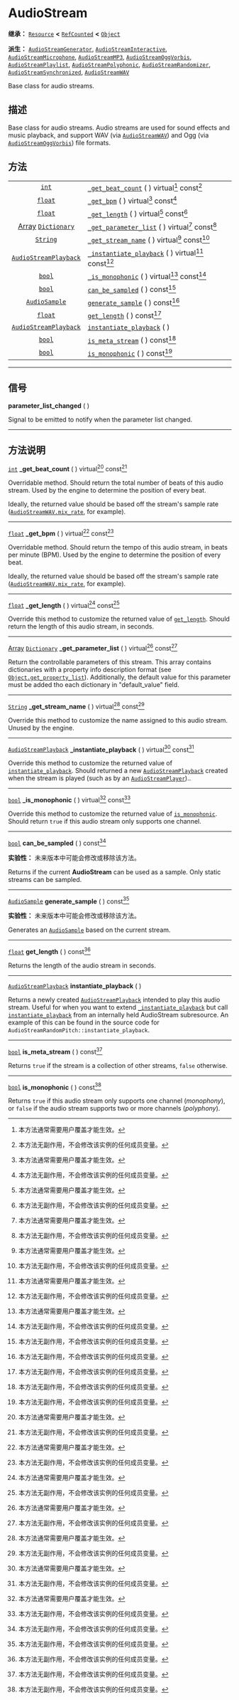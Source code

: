 <!-- ⚠ 请勿编辑本文件 ⚠ -->
<!-- 本文档使用脚本从 WeDot 引擎源码仓库生成。 -->
<!-- 生成脚本：https://github.com/WeDot-Engine/WeDot/tree/4.3/doc/tools/make_md.py； -->
<!-- 原文件：https://github.com/WeDot-Engine/WeDot/tree/4.3/doc/classes/AudioStream.xml。 -->

<div id="_class_audiostream"></div>

# AudioStream

**继承：** [`Resource`](class_resource.md) **<** [`RefCounted`](class_refcounted.md) **<** [`Object`](class_object.md)

**派生：** [`AudioStreamGenerator`](class_audiostreamgenerator.md), [`AudioStreamInteractive`](class_audiostreaminteractive.md), [`AudioStreamMicrophone`](class_audiostreammicrophone.md), [`AudioStreamMP3`](class_audiostreammp3.md), [`AudioStreamOggVorbis`](class_audiostreamoggvorbis.md), [`AudioStreamPlaylist`](class_audiostreamplaylist.md), [`AudioStreamPolyphonic`](class_audiostreampolyphonic.md), [`AudioStreamRandomizer`](class_audiostreamrandomizer.md), [`AudioStreamSynchronized`](class_audiostreamsynchronized.md), [`AudioStreamWAV`](class_audiostreamwav.md)

Base class for audio streams.

## 描述

Base class for audio streams. Audio streams are used for sound effects and music playback, and support WAV (via [`AudioStreamWAV`](class_audiostreamwav.md)) and Ogg (via [`AudioStreamOggVorbis`](class_audiostreamoggvorbis.md)) file formats.

## 方法

|||
|:-:|:--|
| [`int`](class_int.md)                                       | [`_get_beat_count`](#class_audiostream_private_method__get_beat_count) ( ) virtual[^virtual] const[^const]             |
| [`float`](class_float.md)                                   | [`_get_bpm`](#class_audiostream_private_method__get_bpm) ( ) virtual[^virtual] const[^const]                           |
| [`float`](class_float.md)                                   | [`_get_length`](#class_audiostream_private_method__get_length) ( ) virtual[^virtual] const[^const]                     |
| [Array](class_array.md) [`Dictionary`](class_dictionary.md) | [`_get_parameter_list`](#class_audiostream_private_method__get_parameter_list) ( ) virtual[^virtual] const[^const]     |
| [`String`](class_string.md)                                 | [`_get_stream_name`](#class_audiostream_private_method__get_stream_name) ( ) virtual[^virtual] const[^const]           |
| [`AudioStreamPlayback`](class_audiostreamplayback.md)       | [`_instantiate_playback`](#class_audiostream_private_method__instantiate_playback) ( ) virtual[^virtual] const[^const] |
| [`bool`](class_bool.md)                                     | [`_is_monophonic`](#class_audiostream_private_method__is_monophonic) ( ) virtual[^virtual] const[^const]               |
| [`bool`](class_bool.md)                                     | [`can_be_sampled`](#class_audiostream_method_can_be_sampled) ( ) const[^const]                                         |
| [`AudioSample`](class_audiosample.md)                       | [`generate_sample`](#class_audiostream_method_generate_sample) ( ) const[^const]                                       |
| [`float`](class_float.md)                                   | [`get_length`](#class_audiostream_method_get_length) ( ) const[^const]                                                 |
| [`AudioStreamPlayback`](class_audiostreamplayback.md)       | [`instantiate_playback`](#class_audiostream_method_instantiate_playback) ( )                                           |
| [`bool`](class_bool.md)                                     | [`is_meta_stream`](#class_audiostream_method_is_meta_stream) ( ) const[^const]                                         |
| [`bool`](class_bool.md)                                     | [`is_monophonic`](#class_audiostream_method_is_monophonic) ( ) const[^const]                                           |

<!-- rst-class:: classref-section-separator -->

---

## 信号

<div id="_class_class_audiostream_signal_parameter_list_changed"></div>

**parameter_list_changed** ( ) <div id="class_audiostream_signal_parameter_list_changed"></div>

Signal to be emitted to notify when the parameter list changed.

<!-- rst-class:: classref-section-separator -->

---

## 方法说明

<div id="_class_audiostream_private_method__get_beat_count"></div>

[`int`](class_int.md) **_get_beat_count** ( ) virtual[^virtual] const[^const]<div id="class_audiostream_private_method__get_beat_count"></div>

Overridable method. Should return the total number of beats of this audio stream. Used by the engine to determine the position of every beat.

Ideally, the returned value should be based off the stream's sample rate ([`AudioStreamWAV.mix_rate`](#class_audiostreamwav_property_mix_rate), for example).

<!-- rst-class:: classref-item-separator -->

---

<div id="_class_audiostream_private_method__get_bpm"></div>

[`float`](class_float.md) **_get_bpm** ( ) virtual[^virtual] const[^const]<div id="class_audiostream_private_method__get_bpm"></div>

Overridable method. Should return the tempo of this audio stream, in beats per minute (BPM). Used by the engine to determine the position of every beat.

Ideally, the returned value should be based off the stream's sample rate ([`AudioStreamWAV.mix_rate`](#class_audiostreamwav_property_mix_rate), for example).

<!-- rst-class:: classref-item-separator -->

---

<div id="_class_audiostream_private_method__get_length"></div>

[`float`](class_float.md) **_get_length** ( ) virtual[^virtual] const[^const]<div id="class_audiostream_private_method__get_length"></div>

Override this method to customize the returned value of [`get_length`](#class_audiostream_method_get_length). Should return the length of this audio stream, in seconds.

<!-- rst-class:: classref-item-separator -->

---

<div id="_class_audiostream_private_method__get_parameter_list"></div>

[Array](class_array.md) [`Dictionary`](class_dictionary.md) **_get_parameter_list** ( ) virtual[^virtual] const[^const]<div id="class_audiostream_private_method__get_parameter_list"></div>

Return the controllable parameters of this stream. This array contains dictionaries with a property info description format (see [`Object.get_property_list`](#class_object_method_get_property_list)). Additionally, the default value for this parameter must be added tho each dictionary in "default_value" field.

<!-- rst-class:: classref-item-separator -->

---

<div id="_class_audiostream_private_method__get_stream_name"></div>

[`String`](class_string.md) **_get_stream_name** ( ) virtual[^virtual] const[^const]<div id="class_audiostream_private_method__get_stream_name"></div>

Override this method to customize the name assigned to this audio stream. Unused by the engine.

<!-- rst-class:: classref-item-separator -->

---

<div id="_class_audiostream_private_method__instantiate_playback"></div>

[`AudioStreamPlayback`](class_audiostreamplayback.md) **_instantiate_playback** ( ) virtual[^virtual] const[^const]<div id="class_audiostream_private_method__instantiate_playback"></div>

Override this method to customize the returned value of [`instantiate_playback`](#class_audiostream_method_instantiate_playback). Should returned a new [`AudioStreamPlayback`](class_audiostreamplayback.md) created when the stream is played (such as by an [`AudioStreamPlayer`](class_audiostreamplayer.md))..

<!-- rst-class:: classref-item-separator -->

---

<div id="_class_audiostream_private_method__is_monophonic"></div>

[`bool`](class_bool.md) **_is_monophonic** ( ) virtual[^virtual] const[^const]<div id="class_audiostream_private_method__is_monophonic"></div>

Override this method to customize the returned value of [`is_monophonic`](#class_audiostream_method_is_monophonic). Should return `true` if this audio stream only supports one channel.

<!-- rst-class:: classref-item-separator -->

---

<div id="_class_audiostream_method_can_be_sampled"></div>

[`bool`](class_bool.md) **can_be_sampled** ( ) const[^const]<div id="class_audiostream_method_can_be_sampled"></div>

**实验性：** 未来版本中可能会修改或移除该方法。

Returns if the current **AudioStream** can be used as a sample. Only static streams can be sampled.

<!-- rst-class:: classref-item-separator -->

---

<div id="_class_audiostream_method_generate_sample"></div>

[`AudioSample`](class_audiosample.md) **generate_sample** ( ) const[^const]<div id="class_audiostream_method_generate_sample"></div>

**实验性：** 未来版本中可能会修改或移除该方法。

Generates an [`AudioSample`](class_audiosample.md) based on the current stream.

<!-- rst-class:: classref-item-separator -->

---

<div id="_class_audiostream_method_get_length"></div>

[`float`](class_float.md) **get_length** ( ) const[^const]<div id="class_audiostream_method_get_length"></div>

Returns the length of the audio stream in seconds.

<!-- rst-class:: classref-item-separator -->

---

<div id="_class_audiostream_method_instantiate_playback"></div>

[`AudioStreamPlayback`](class_audiostreamplayback.md) **instantiate_playback** ( )<div id="class_audiostream_method_instantiate_playback"></div>

Returns a newly created [`AudioStreamPlayback`](class_audiostreamplayback.md) intended to play this audio stream. Useful for when you want to extend [`_instantiate_playback`](#class_audiostream_private_method__instantiate_playback) but call [`instantiate_playback`](#class_audiostream_method_instantiate_playback) from an internally held AudioStream subresource. An example of this can be found in the source code for `AudioStreamRandomPitch::instantiate_playback`.

<!-- rst-class:: classref-item-separator -->

---

<div id="_class_audiostream_method_is_meta_stream"></div>

[`bool`](class_bool.md) **is_meta_stream** ( ) const[^const]<div id="class_audiostream_method_is_meta_stream"></div>

Returns `true` if the stream is a collection of other streams, `false` otherwise.

<!-- rst-class:: classref-item-separator -->

---

<div id="_class_audiostream_method_is_monophonic"></div>

[`bool`](class_bool.md) **is_monophonic** ( ) const[^const]<div id="class_audiostream_method_is_monophonic"></div>

Returns `true` if this audio stream only supports one channel (*monophony*), or `false` if the audio stream supports two or more channels (*polyphony*).

[^virtual]: 本方法通常需要用户覆盖才能生效。
[^const]: 本方法无副作用，不会修改该实例的任何成员变量。
[^vararg]: 本方法除了能接受在此处描述的参数外，还能够继续接受任意数量的参数。
[^constructor]: 本方法用于构造某个类型。
[^static]: 调用本方法无需实例，可直接使用类名进行调用。
[^operator]: 本方法描述的是使用本类型作为左操作数的有效运算符。
[^bitfield]: 这个值是由下列位标志构成位掩码的整数。
[^void]: 无返回值。
